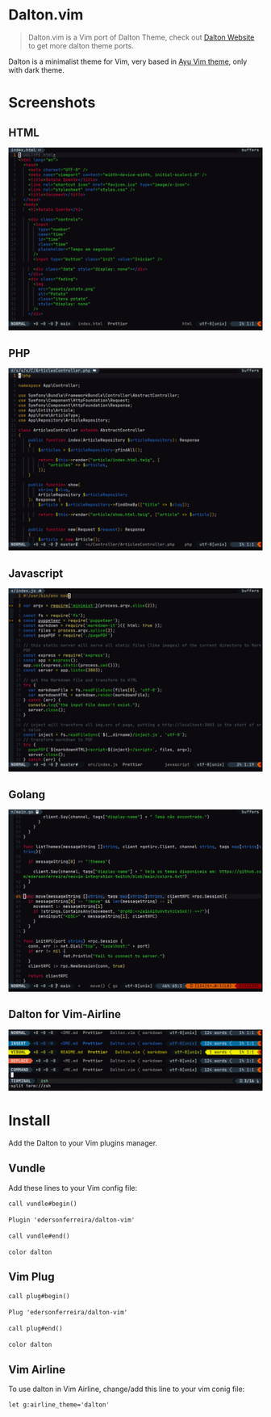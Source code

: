 # Dalton.vim

> Dalton.vim is a Vim port of Dalton Theme, check out [Dalton Website](https://edersonferreira.github.io/dalton-website/) to get more dalton theme ports.

Dalton is a minimalist theme for Vim, very based in [Ayu Vim theme](https://github.com/ayu-theme/ayu-vim), only with dark theme.

# Screenshots

## HTML

![HTML File with Dalton](assets/html.png)

## PHP

![PHP File with Dalton](assets/php.png)

## Javascript

![Javascript File with Dalton](assets/js.png)

## Golang

![Golang File with Dalton](assets/golang.png)

## Dalton for Vim-Airline

![Airline](assets/daltonairline.png)

# Install

Add the Dalton to your Vim plugins manager.

## Vundle

Add these lines to your Vim config file:

```vim
call vundle#begin()

Plugin 'edersonferreira/dalton-vim'

call vundle#end()

color dalton
```

## Vim Plug

```vim
call plug#begin()

Plug 'edersonferreira/dalton-vim'

call plug#end()

color dalton
```

## Vim Airline

To use dalton in Vim Airline, change/add this line to your vim conig file:

```
let g:airline_theme='dalton'
```
